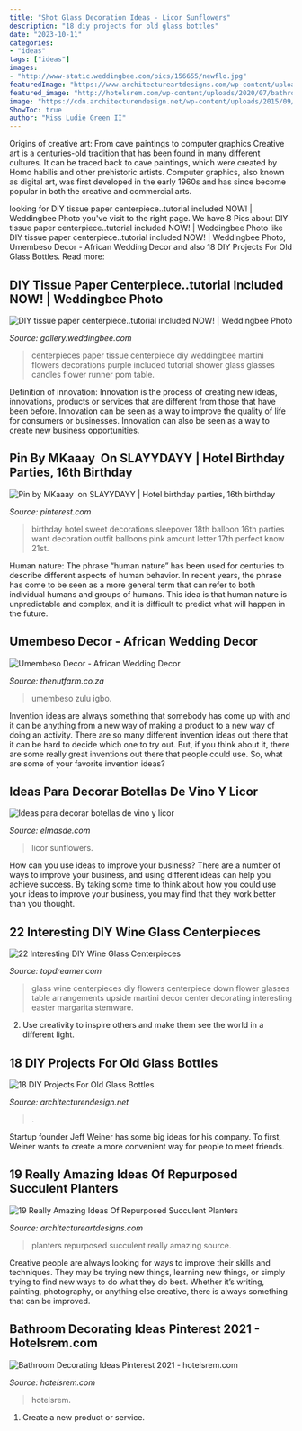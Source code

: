 ```yaml
---
title: "Shot Glass Decoration Ideas - Licor Sunflowers"
description: "18 diy projects for old glass bottles"
date: "2023-10-11"
categories:
- "ideas"
tags: ["ideas"]
images:
- "http://www-static.weddingbee.com/pics/156655/newflo.jpg"
featuredImage: "https://www.architectureartdesigns.com/wp-content/uploads/2016/07/12-44.jpg"
featured_image: "http://hotelsrem.com/wp-content/uploads/2020/07/bathroom-decorating-ideas-pinterest-awesome-inexpensive-apartment-decorating-ideas-34-of-bathroom-decorating-ideas-pinterest.jpg"
image: "https://cdn.architecturendesign.net/wp-content/uploads/2015/09/AD-DIY-Projects-For-Old-Glass-Bottles-08-e1443001469906.jpg"
ShowToc: true
author: "Miss Ludie Green II"
---
```



Origins of creative art: From cave paintings to computer graphics
Creative art is a centuries-old tradition that has been found in many different cultures. It can be traced back to cave paintings, which were created by Homo habilis and other prehistoric artists. Computer graphics, also known as digital art, was first developed in the early 1960s and has since become popular in both the creative and commercial arts.

	

		
looking for DIY tissue paper centerpiece..tutorial included NOW! | Weddingbee Photo you've visit to the right page. We have 8 Pics about DIY tissue paper centerpiece..tutorial included NOW! | Weddingbee Photo like DIY tissue paper centerpiece..tutorial included NOW! | Weddingbee Photo, Umembeso Decor - African Wedding Decor and also 18 DIY Projects For Old Glass Bottles. Read more:
		
    
## DIY Tissue Paper Centerpiece..tutorial Included NOW! | Weddingbee Photo

<img loading=lazy src="http://www-static.weddingbee.com/pics/156655/newflo.jpg" onerror="this.onerror=null;this.src='https://tse3.mm.bing.net/th?id=OIP.inKOf9uRnK0J4Q3zvlaBwQHaKN&amp;pid=15.1';" alt="DIY tissue paper centerpiece..tutorial included NOW! | Weddingbee Photo">

_Source: gallery.weddingbee.com_

>centerpieces paper tissue centerpiece diy weddingbee martini flowers decorations purple included tutorial shower glass glasses candles flower runner pom table. 

	

Definition of innovation:
Innovation is the process of creating new ideas, innovations, products or services that are different from those that have been before. Innovation can be seen as a way to improve the quality of life for consumers or businesses. Innovation can also be seen as a way to create new business opportunities.

    
## Pin By MKaaay ️ On SLAYYDAYY | Hotel Birthday Parties, 16th Birthday

<img loading=lazy src="https://i.pinimg.com/736x/bb/e6/b6/bbe6b6fc7b5f36c39ab2aa39f1c458b5.jpg" onerror="this.onerror=null;this.src='https://tse2.mm.bing.net/th?id=OIP.UDnKAi6-wG5U7FT-UNxakwHaJ4&amp;pid=15.1';" alt="Pin by MKaaay ️ on SLAYYDAYY | Hotel birthday parties, 16th birthday">

_Source: pinterest.com_

>birthday hotel sweet decorations sleepover 18th balloon 16th parties want decoration outfit balloons pink amount letter 17th perfect know 21st. 

	

Human nature:
The phrase “human nature” has been used for centuries to describe different aspects of human behavior. In recent years, the phrase has come to be seen as a more general term that can refer to both individual humans and groups of humans. This idea is that human nature is unpredictable and complex, and it is difficult to predict what will happen in the future.

    
## Umembeso Decor - African Wedding Decor

<img loading=lazy src="https://www.thenutfarm.co.za/wp-content/uploads/2020/07/80d01957542cc73b1031027d1998cee3.jpg" onerror="this.onerror=null;this.src='https://tse4.mm.bing.net/th?id=OIP.lRcf583gHf-3VZZyaDaVngHaHa&amp;pid=15.1';" alt="Umembeso Decor - African Wedding Decor">

_Source: thenutfarm.co.za_

>umembeso zulu igbo. 

	

Invention ideas are always something that somebody has come up with and it can be anything from a new way of making a product to a new way of doing an activity. There are so many different invention ideas out there that it can be hard to decide which one to try out. But, if you think about it, there are some really great inventions out there that people could use. So, what are some of your favorite invention ideas?

    
## Ideas Para Decorar Botellas De Vino Y Licor

<img loading=lazy src="http://elmasde.com/wp-content/uploads/2015/09/Ideas-para-decorar-botellas-de-vino-y-licor-8.jpg" onerror="this.onerror=null;this.src='https://tse4.mm.bing.net/th?id=OIP.cBopm__DIumNOGsV_P_YtAAAAA&amp;pid=15.1';" alt="Ideas para decorar botellas de vino y licor">

_Source: elmasde.com_

>licor sunflowers. 

	

How can you use ideas to improve your business?
There are a number of ways to improve your business, and using different ideas can help you achieve success. By taking some time to think about how you could use your ideas to improve your business, you may find that they work better than you thought.

    
## 22 Interesting DIY Wine Glass Centerpieces

<img loading=lazy src="http://www.topdreamer.com/wp-content/uploads/2013/11/wine-glass-centerpiece-2-634x954.jpg" onerror="this.onerror=null;this.src='https://tse1.mm.bing.net/th?id=OIP.ULDUG2q-N0QzB6apebqDrgHaLJ&amp;pid=15.1';" alt="22 Interesting DIY Wine Glass Centerpieces">

_Source: topdreamer.com_

>glass wine centerpieces diy flowers centerpiece down flower glasses table arrangements upside martini decor center decorating interesting easter margarita stemware. 

	

2. Use creativity to inspire others and make them see the world in a different light.

    
## 18 DIY Projects For Old Glass Bottles

<img loading=lazy src="https://cdn.architecturendesign.net/wp-content/uploads/2015/09/AD-DIY-Projects-For-Old-Glass-Bottles-08-e1443001469906.jpg" onerror="this.onerror=null;this.src='https://tse1.mm.bing.net/th?id=OIP.YVktrRPXOlTanb1keBWTjQHaLF&amp;pid=15.1';" alt="18 DIY Projects For Old Glass Bottles">

_Source: architecturendesign.net_

>. 

	

Startup founder Jeff Weiner has some big ideas for his company. To first, Weiner wants to create a more convenient way for people to meet friends.

    
## 19 Really Amazing Ideas Of Repurposed Succulent Planters

<img loading=lazy src="https://www.architectureartdesigns.com/wp-content/uploads/2016/07/12-44.jpg" onerror="this.onerror=null;this.src='https://tse1.mm.bing.net/th?id=OIP.1lBaEIHqxjEiFvrQZuQTeQHaLI&amp;pid=15.1';" alt="19 Really Amazing Ideas Of Repurposed Succulent Planters">

_Source: architectureartdesigns.com_

>planters repurposed succulent really amazing source. 

	

Creative people are always looking for ways to improve their skills and techniques. They may be trying new things, learning new things, or simply trying to find new ways to do what they do best. Whether it’s writing, painting, photography, or anything else creative, there is always something that can be improved.

    
## Bathroom Decorating Ideas Pinterest 2021 - Hotelsrem.com

<img loading=lazy src="http://hotelsrem.com/wp-content/uploads/2020/07/bathroom-decorating-ideas-pinterest-awesome-inexpensive-apartment-decorating-ideas-34-of-bathroom-decorating-ideas-pinterest.jpg" onerror="this.onerror=null;this.src='https://tse2.mm.bing.net/th?id=OIP.wwoD0pSVRDkK-tDqKzs3nwHaLH&amp;pid=15.1';" alt="Bathroom Decorating Ideas Pinterest 2021 - hotelsrem.com">

_Source: hotelsrem.com_

>hotelsrem. 

	

1. Create a new product or service.

